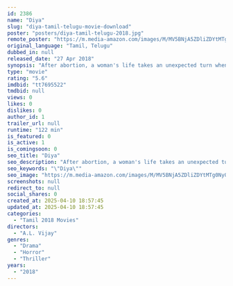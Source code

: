 ```yaml
---
id: 2386
name: "Diya"
slug: "diya-tamil-telugu-movie-download"
poster: "posters/diya-tamil-telugu-2018.jpg"
remote_poster: "https://m.media-amazon.com/images/M/MV5BNjA5ZDliZDYtMTg0Ny00YTQzLTlhZWMtMTFlOTI0OTMxMGY3XkEyXkFqcGc@._V1_SX300.jpg"
original_language: "Tamil, Telugu"
dubbed_in: null
released_date: "27 Apr 2018"
synopsis: "After abortion, a woman's life takes an unexpected turn when she is visited by the foetus, who is now grown up and is visible to her."
type: "movie"
rating: "5.6"
imdbid: "tt7695522"
tmdbid: null
views: 0
likes: 0
dislikes: 0
author_id: 1
trailer_url: null
runtime: "122 min"
is_featured: 0
is_active: 1
is_comingsoon: 0
seo_title: "Diya"
seo_description: "After abortion, a woman's life takes an unexpected turn when she is visited by the foetus, who is now grown up and is visible to her."
seo_keywords: "\"Diya\""
seo_image: "https://m.media-amazon.com/images/M/MV5BNjA5ZDliZDYtMTg0Ny00YTQzLTlhZWMtMTFlOTI0OTMxMGY3XkEyXkFqcGc@._V1_SX300.jpg"
screenshots: null
redirect_to: null
social_shares: 0
created_at: 2025-04-10 18:57:45
updated_at: 2025-04-10 18:57:45
categories:
  - "Tamil 2018 Movies"
directors:
  - "A.L. Vijay"
genres:
  - "Drama"
  - "Horror"
  - "Thriller"
years:
  - "2018"
---
```

